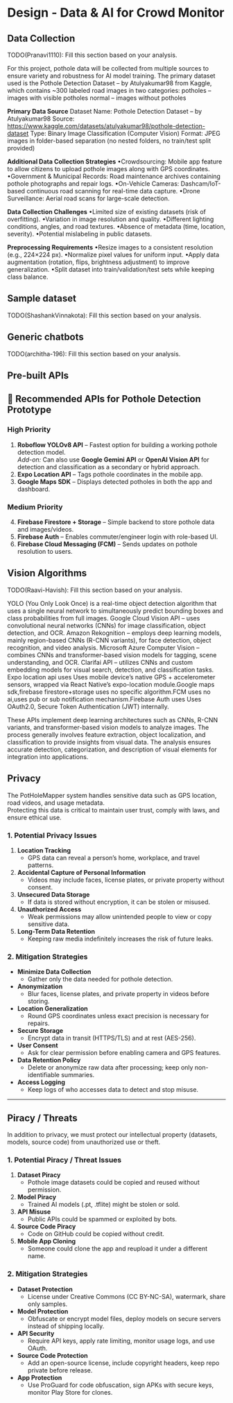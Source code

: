 # Design - Data & AI for Crowd Monitor

## Data Collection

TODO(Pranavi1110): Fill this section based on your analysis.

For this project, pothole data will be collected from multiple sources to ensure variety and robustness for AI model training. The primary dataset used is the Pothole Detection Dataset – by Atulyakumar98 from Kaggle, which contains ~300 labeled road images in two categories:
potholes – images with visible potholes
normal – images without potholes

**Primary Data Source**
Dataset Name: Pothole Detection Dataset – by Atulyakumar98
Source: https://www.kaggle.com/datasets/atulyakumar98/pothole-detection-dataset
Type: Binary Image Classification (Computer Vision)
Format: JPEG images in folder-based separation (no nested folders, no train/test split provided)

**Additional Data Collection Strategies**
•Crowdsourcing: Mobile app feature to allow citizens to upload pothole images along with GPS coordinates.
•Government & Municipal Records: Road maintenance archives containing pothole photographs and repair logs.
•On-Vehicle Cameras: Dashcam/IoT-based continuous road scanning for real-time data capture.
•Drone Surveillance: Aerial road scans for large-scale detection.

**Data Collection Challenges**
•Limited size of existing datasets (risk of overfitting).
•Variation in image resolution and quality.
•Different lighting conditions, angles, and road textures.
•Absence of metadata (time, location, severity).
•Potential mislabeling in public datasets.

**Preprocessing Requirements**
•Resize images to a consistent resolution (e.g., 224×224 px).
•Normalize pixel values for uniform input.
•Apply data augmentation (rotation, flips, brightness adjustment) to improve generalization.
•Split dataset into train/validation/test sets while keeping class balance.

## Sample dataset

TODO(ShashankVinnakota): Fill this section based on your analysis.

## Generic chatbots


TODO(architha-196): Fill this section based on your analysis.

## Pre-built APIs

## 🚧 Recommended APIs for Pothole Detection Prototype

### **High Priority**
1. **Roboflow YOLOv8 API** – Fastest option for building a working pothole detection model.  
   *Add-on:* Can also use **Google Gemini API** or **OpenAI Vision API** for detection and classification as a secondary or hybrid approach.  
2. **Expo Location API** – Tags pothole coordinates in the mobile app.  
3. **Google Maps SDK** – Displays detected potholes in both the app and dashboard.  

### **Medium Priority**
4. **Firebase Firestore + Storage** – Simple backend to store pothole data and images/videos.  
5. **Firebase Auth** – Enables commuter/engineer login with role-based UI.  
6. **Firebase Cloud Messaging (FCM)** – Sends updates on pothole resolution to users.  


## Vision Algorithms
TODO(Raavi-Havish): Fill this section based on your analysis.

YOLO (You Only Look Once) is a real-time object detection algorithm that uses a single neural network to simultaneously predict bounding boxes and class probabilities from full images.
Google Cloud Vision API – uses convolutional neural networks (CNNs) for image classification, object detection, and OCR.
Amazon Rekognition – employs deep learning models, mainly region-based CNNs (R-CNN variants), for face detection, object recognition, and video analysis.
Microsoft Azure Computer Vision – combines CNNs and transformer-based vision models for tagging, scene understanding, and OCR.
Clarifai API – utilizes CNNs and custom embedding models for visual search, detection, and classification tasks. Expo location api uses Uses mobile device’s native GPS + accelerometer sensors, wrapped via React Native’s expo-location module.Google maps sdk,firebase firestore+storage uses no specific algorithm.FCM uses no ai,uses pub or sub notification mechanism.Firebase Auth uses Uses OAuth2.0, Secure Token Authentication (JWT) internally.

These APIs implement deep learning architectures such as CNNs, R-CNN variants, and transformer-based vision models to analyze images. The process generally involves feature extraction, object localization, and classification to provide insights from visual data. The analysis ensures accurate detection, categorization, and description of visual elements for integration into applications.

## Privacy

The PotHoleMapper system handles sensitive data such as GPS location, road videos, and usage metadata.  
Protecting this data is critical to maintain user trust, comply with laws, and ensure ethical use.

### 1. Potential Privacy Issues
1. **Location Tracking**
   - GPS data can reveal a person’s home, workplace, and travel patterns.
2. **Accidental Capture of Personal Information**
   - Videos may include faces, license plates, or private property without consent.
3. **Unsecured Data Storage**
   - If data is stored without encryption, it can be stolen or misused.
4. **Unauthorized Access**
   - Weak permissions may allow unintended people to view or copy sensitive data.
5. **Long-Term Data Retention**
   - Keeping raw media indefinitely increases the risk of future leaks.

### 2. Mitigation Strategies
- **Minimize Data Collection**
  - Gather only the data needed for pothole detection.
- **Anonymization**
  - Blur faces, license plates, and private property in videos before storing.
- **Location Generalization**
  - Round GPS coordinates unless exact precision is necessary for repairs.
- **Secure Storage**
  - Encrypt data in transit (HTTPS/TLS) and at rest (AES-256).
- **User Consent**
  - Ask for clear permission before enabling camera and GPS features.
- **Data Retention Policy**
  - Delete or anonymize raw data after processing; keep only non-identifiable summaries.
- **Access Logging**
  - Keep logs of who accesses data to detect and stop misuse.

---

## Piracy / Threats

In addition to privacy, we must protect our intellectual property (datasets, models, source code) from unauthorized use or theft.

### 1. Potential Piracy / Threat Issues
1. **Dataset Piracy**
   - Pothole image datasets could be copied and reused without permission.
2. **Model Piracy**
   - Trained AI models (.pt, .tflite) might be stolen or sold.
3. **API Misuse**
   - Public APIs could be spammed or exploited by bots.
4. **Source Code Piracy**
   - Code on GitHub could be copied without credit.
5. **Mobile App Cloning**
   - Someone could clone the app and reupload it under a different name.

### 2. Mitigation Strategies
- **Dataset Protection**
  - License under Creative Commons (CC BY-NC-SA), watermark, share only samples.
- **Model Protection**
  - Obfuscate or encrypt model files, deploy models on secure servers instead of shipping locally.
- **API Security**
  - Require API keys, apply rate limiting, monitor usage logs, and use OAuth.
- **Source Code Protection**
  - Add an open-source license, include copyright headers, keep repo private before release.
- **App Protection**
  - Use ProGuard for code obfuscation, sign APKs with secure keys, monitor Play Store for clones.


